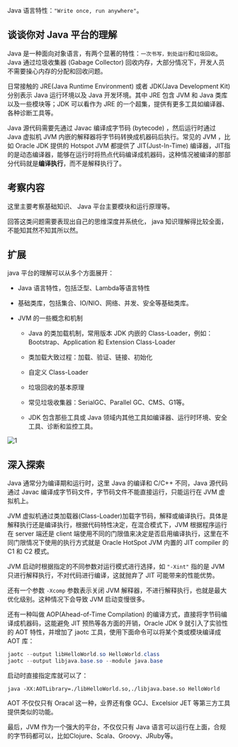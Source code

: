 Java 语言特性：`"Write once, run anywhere"`。

## 谈谈你对 Java 平台的理解

Java 是一种面向对象语言，有两个显著的特性：`一次书写，到处运行`和`垃圾回收`。Java 通过垃圾收集器 (Gabage Collector) 回收内存，大部分情况下，开发人员不需要操心内存的分配和回收问题。

日常接触的 JRE(Java Runtime Environment) 或者 JDK(Java Development Kit) 分别表示 Java 运行环境以及 Java 开发环境。其中 JRE 包含 JVM 和 Java 类库以及一些模块等；JDK 可以看作为 JRE 的一个超集，提供有更多工具如编译器、各种诊断工具等。

Java 源代码需要先通过 Javac 编译成字节码 (bytecode) ，然后运行时通过 Java 虚拟机 JVM 内嵌的解释器将字节码转换成机器码后执行。常见的 JVM ，比如 Oracle JDK 提供的 Hotspot JVM 都提供了 JIT(Just-In-Time) 编译器，JIT指的是动态编译器，能够在运行时将热点代码编译成机器码，这种情况被编译的那部分代码就是**编译执行**，而不是解释执行了。

## 考察内容

这里主要考察基础知识、 Java 平台主要模块和运行原理等。

回答这类问题需要表现出自己的思维深度并系统化， java 知识理解得比较全面，不能知其然不知其所以然。

## 扩展

java 平台的理解可以从多个方面展开：

- Java 语言特性，包括泛型、Lambda等语言特性

- 基础类库，包括集合、IO/NIO、网络、并发、安全等基础类库。

- JVM 的一些概念和机制

    - Java 的类加载机制，常用版本 JDK 内嵌的 Class-Loader，例如：Bootstrap、Application 和 Extension Class-Loader

    - 类加载大致过程：加载、验证、链接、初始化

    - 自定义 Class-Loader

    - 垃圾回收的基本原理

    - 常见垃圾收集器：SerialGC、Parallel GC、CMS、G1等。

    - JDK 包含那些工具或 Java 领域内其他工具如编译器、运行时环境、安全工具、诊断和监控工具。

![1](https://static001.geekbang.org/resource/image/20/32/20bc6a900fc0b829c2f0e723df050732.png)

## 深入探索

Java 通常分为编译期和运行时，这里 Java 的编译和 C/C++ 不同，Java 源代码通过 Javac 编译成字节码文件，字节码文件不能直接运行，只能运行在 JVM 虚拟机上。

JVM 虚拟机通过类加载器(Class-Loader)加载字节码，解释或编译执行。具体是解释执行还是编译执行，根据代码特性决定，在混合模式下，JVM 根据程序运行在 server 端还是 client 端使用不同的门限值来决定是否启用编译执行，这里在不同门限情况下使用的执行方式就是 Oracle HotSpot JVM 内置的 JIT compiler 的 C1 和 C2 模式。

JVM 启动时根据指定的不同参数对运行模式进行选择，如 `"-Xint"` 指的是 JVM 只进行解释执行，不对代码进行编译，这就抛弃了 JIT 可能带来的性能优势。

还有一个参数 `-Xcomp` 参数表示关闭 JVM 解释器，不进行解释执行，也就是最大优化级别。这种情况下会导致 JVM 启动变慢很多。

还有一种叫做 AOP(Ahead-of-Time Compilation) 的编译方式，直接将字节码编译成机器码，这能避免 JIT 预热等各方面的开销，Oracle JDK 9 就引入了实验性的 AOT 特性，并增加了 jaotc 工具，使用下面命令可以将某个类或模块编译成 AOT 库：

```java
jaotc --output libHelloWorld.so HelloWorld.class
jaotc --output libjava.base.so --module java.base
```

启动时直接指定库就可以了：

```
java -XX:AOTLibrary=./libHelloWorld.so,./libjava.base.so HelloWorld
```

AOT 不仅仅只有 Oracal 这一种，业界还有像 GCJ、Excelsior JET 等第三方工具提供类似的功能。

最后，JVM 作为一个强大的平台，不仅仅只有 Java 语言可以运行在上面，合规的字节码都可以，比如Clojure、Scala、Groovy、JRuby等。